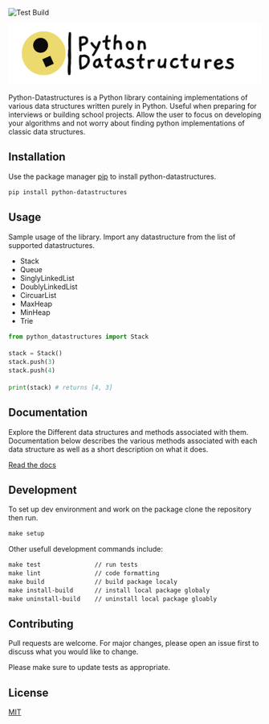 
![Test Build](https://github.com/TuTomasz/Python-Datastructures/workflows/Test%20Build/badge.svg)

![Screenshot](assets/logo.png)

Python-Datastructures is a Python library containing implementations of various data structures written purely in Python. Useful when preparing for interviews or building school projects. Allow the user to focus on developing your algorithms and not worry about finding python implementations of classic data structures.

## Installation

Use the package manager [pip](https://pip.pypa.io/en/stable/) to install python-datastructures.

```bash
pip install python-datastructures
```

## Usage
Sample usage of the library. Import any datastructure from the list of supported datastructures.

* Stack 
* Queue
* SinglyLinkedList
* DoublyLinkedList
* CircuarList
* MaxHeap
* MinHeap
* Trie 

```python
from python_datastructures import Stack

stack = Stack()
stack.push(3)
stack.push(4)

print(stack) # returns [4, 3]
```
## Documentation


Explore the Different data structures and methods associated with them.
Documentation below describes the various methods associated with each data structure as well as a short description on what it does.

[Read the docs](https://tutomasz.github.io/Python-Datastructures/docs/python_datastructures/index.html)

## Development 

To set up dev environment and work on the package clone the repository then run.

```makefile
make setup
```

Other usefull development commands include:

```makefile
make test               // run tests
make lint               // code formatting
make build              // build package localy
make install-build      // install local package globaly
make uninstall-build    // uninstall local package gloably
```

## Contributing
Pull requests are welcome. For major changes, please open an issue first to discuss what you would like to change.

Please make sure to update tests as appropriate.

## License
[MIT](https://choosealicense.com/licenses/mit/)
